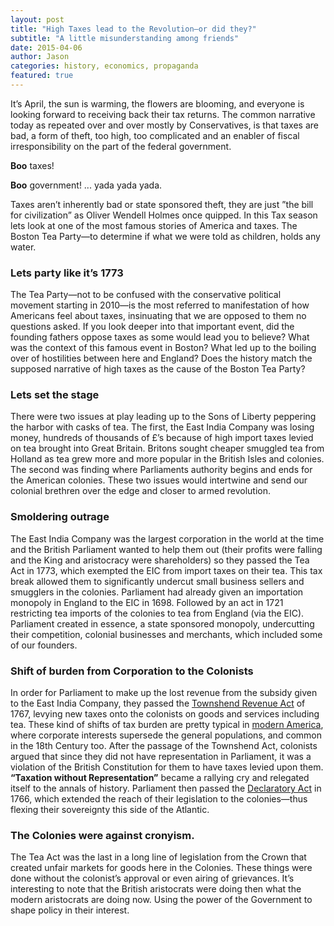 ```yaml
---
layout: post
title: "High Taxes lead to the Revolution—or did they?"
subtitle: "A little misunderstanding among friends"
date: 2015-04-06
author: Jason
categories: history, economics, propaganda
featured: true
---
```

It’s April, the sun is warming, the flowers are blooming, and everyone is looking forward to receiving back their tax returns. The common narrative today as repeated over and over mostly by Conservatives, is that taxes are bad, a form of theft, too high, too complicated and an enabler of fiscal irresponsibility on the part of the federal government.

__Boo__ taxes!

__Boo__ government! ... yada yada yada.

Taxes aren’t inherently bad or state sponsored theft, they are just ”the bill for civilization” as Oliver Wendell Holmes once quipped. In this Tax season lets look at one of the most famous stories of America and taxes. The Boston Tea Party—to determine if what we were told as children, holds any water.

### Lets party like it’s 1773
The Tea Party—not to be confused with the conservative political movement starting in 2010—is the most referred to manifestation of how Americans feel about taxes, insinuating that we are opposed to them no questions asked. If you look deeper into that important event, did the founding fathers oppose taxes as some would lead you to believe? What was the context of this famous event in Boston? What led up to the boiling over of hostilities between here and England? Does the history match the supposed narrative of high taxes as the cause of the Boston Tea Party?

### Lets set the stage
There were two issues at play leading up to the Sons of Liberty peppering the harbor with casks of tea. The first, the East India Company was losing money, hundreds of thousands of £’s because of high import taxes levied on tea brought into Great Britain. Britons sought cheaper smuggled tea from Holland as tea grew more and more popular in the British Isles and colonies. The second was finding where Parliaments authority begins and ends for the American colonies. These two issues would intertwine and send our colonial brethren over the edge and closer to armed revolution.

### Smoldering outrage
The East India Company was the largest corporation in the world at the time and the British Parliament wanted to help them out (their profits were falling and the King and aristocracy were shareholders) so they passed the Tea Act in 1773, which exempted the EIC from import taxes on their tea. This tax break allowed them to significantly undercut small business sellers and smugglers in the colonies.  Parliament had already given an importation monopoly in England to the EIC in 1698. Followed by an act in 1721 restricting tea imports of the colonies to tea from England (via the EIC). Parliament created in essence, a state sponsored monopoly, undercutting their competition, colonial businesses and merchants, which included some of our founders.

### Shift of burden from Corporation to the Colonists  
In order for Parliament to make up the lost revenue from the subsidy given to the East India Company, they passed the [Townshend Revenue Act](http://en.wikipedia.org/wiki/Townshend_Acts) of 1767, levying new taxes onto the colonists on goods and services including tea. These kind of shifts of tax burden are pretty typical in [modern America](http://rdwolff.com/content/massive-shift-tax-burden-corporations-individuals-statistical-mirage), where corporate interests supersede the general populations, and common in the 18th Century too. After the passage of the Townshend Act, colonists argued that since they did not have representation in Parliament, it was a violation of the British Constitution for them to have taxes levied upon them. __“Taxation without Representation”__ became a rallying cry and relegated itself to the annals of history. Parliament then passed the [Declaratory Act](http://en.wikipedia.org/wiki/Declaratory_Act) in 1766, which extended the reach of their legislation to the colonies—thus flexing their sovereignty this side of the Atlantic.

### The Colonies were against cronyism.
The Tea Act was the last in a long line of legislation from the Crown that created unfair markets for goods here in the Colonies.  These things were done without the colonist’s approval or even airing of grievances. It’s interesting to note that the British aristocrats were doing then what the modern aristocrats are doing now. Using the power of the Government to shape policy in their interest.
